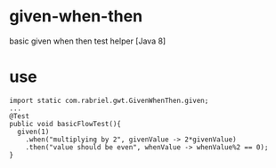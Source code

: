 # given-when-then
basic given when then test helper [Java 8]

# use
```
import static com.rabriel.gwt.GivenWhenThen.given;
...
@Test
public void basicFlowTest(){
  given(1)
    .when("multiplying by 2", givenValue -> 2*givenValue)
    .then("value should be even", whenValue -> whenValue%2 == 0);
}
```

